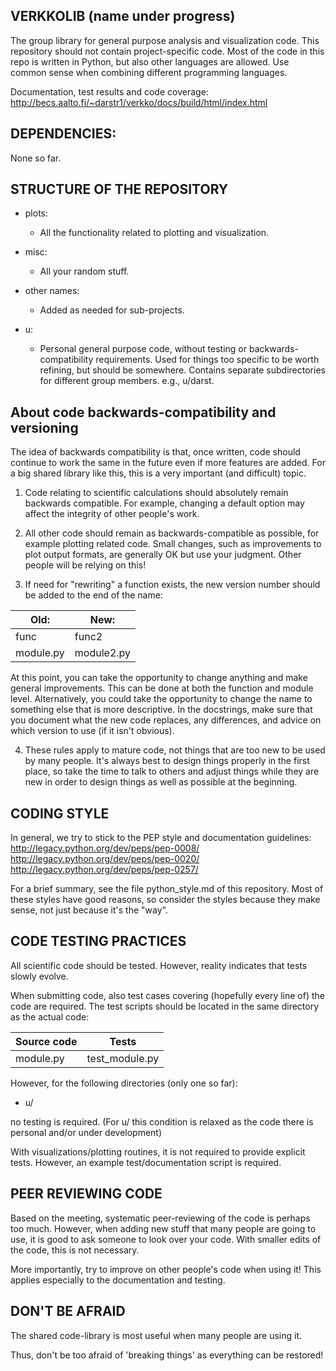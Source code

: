 VERKKOLIB (name under progress)
-------------------------------

The group library for general purpose analysis and visualization code.
This repository should not contain project-specific code.
Most of the code in this repo is written in Python, but also other languages are
allowed.
Use common sense when combining different programming languages.


Documentation, test results and code coverage:
  http://becs.aalto.fi/~darstr1/verkko/docs/build/html/index.html


DEPENDENCIES:
-------------
None so far.

STRUCTURE OF THE REPOSITORY
----------------------------

* plots:
    - All the functionality related to plotting and visualization.

* misc:
    - All your random stuff.

* other names:
    - Added as needed for sub-projects.

* u:
    - Personal general purpose code, without testing or
    backwards-compatibility requirements.  Used for things too
    specific to be worth refining, but should be somewhere.
    Contains separate subdirectories for different group members.
    e.g., u/darst.


About code backwards-compatibility and versioning
-------------------------------------------------

The idea of backwards compatibility is that, once written, code should
continue to work the same in the future even if more features are
added. For a big shared library like this, this is a very important
(and difficult) topic.

1. Code relating to scientific calculations should absolutely remain
backwards compatible.  For example, changing a default option may
affect the integrity of other people's work.

2. All other code should remain as backwards-compatible as possible,
for example plotting related code.  Small changes, such as
improvements to plot output formats, are generally OK but use your
judgment.  Other people will be relying on this!

3. If need for "rewriting" a function exists, the new version number
should be added to the end of the name:

| Old:      | New:          |
| --------- | ------------- |
| func      | func2         |
| module.py | module2.py    |

At this point, you can take the opportunity to change anything and
make general improvements. This can be done at both the function and
module level.  Alternatively, you could take the opportunity to change
the name to something else that is more descriptive.  In the
docstrings, make sure that you document what the new code replaces,
any differences, and advice on which version to use (if it isn't
obvious).

4. These rules apply to mature code, not things that are too new to be
used by many people.  It's always best to design things properly in
the first place, so take the time to talk to others and adjust things
while they are new in order to design things as well as possible at
the beginning.


CODING STYLE
--------------
In general, we try to stick to the PEP style and documentation
guidelines:
  http://legacy.python.org/dev/peps/pep-0008/
  http://legacy.python.org/dev/peps/pep-0020/
  http://legacy.python.org/dev/peps/pep-0257/

For a brief summary, see the file python_style.md of this repository.
Most of these styles have good reasons, so consider the styles because
they make sense, not just because it's the "way".


CODE TESTING PRACTICES
-----------------------

All scientific code should be tested. 
However, reality indicates that tests slowly evolve.

When submitting code, also test cases covering (hopefully every line of) the code
are required.
The test scripts should be located in the same directory as the actual code:

| Source code   | Tests          |
| ---------     | -------------  |
| module.py     | test_module.py |



However, for the following directories (only one so far):

* u/

no testing is required.
(For u/ this condition is relaxed as the code there is personal and/or
under development)

With visualizations/plotting routines, it is not required to provide explicit 
tests. 
However, an example test/documentation script is required.


PEER REVIEWING CODE
-------------------
Based on the meeting, systematic peer-reviewing of the code is perhaps too much.
However, when adding new stuff that many people are going to use, it is good to ask someone to look over your code.
With smaller edits of the code, this is not necessary.

More importantly, try to improve on other people's code when using it!
This applies especially to the documentation and testing.

DON'T BE AFRAID
---------------

The shared code-library is most useful when many people are using it.

Thus, don't be too afraid of 'breaking things' as everything can be restored!